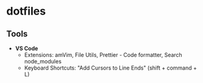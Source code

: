 # dotfiles

## Tools

* **VS Code**
  * Extensions: amVim, File Utils, Prettier - Code formatter, Search node_modules
  * Keyboard Shortcuts: "Add Cursors to Line Ends" (shift + command + L)
